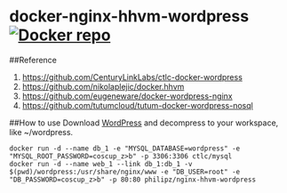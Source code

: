 docker-nginx-hhvm-wordpress [![Docker repo](http://img.shields.io/badge/docker-repo-blue.svg)](https://registry.hub.docker.com/u/philipz/nginx-hhvm-wordpress/)
===========================
##Reference

1. https://github.com/CenturyLinkLabs/ctlc-docker-wordpress
2. https://github.com/nikolaplejic/docker.hhvm
3. https://github.com/eugeneware/docker-wordpress-nginx
4. https://github.com/tutumcloud/tutum-docker-wordpress-nosql

##How to use
Download [WordPress](https://tw.wordpress.org/) and decompress to your workspace, like ~/wordpress.

    docker run -d --name db_1 -e "MYSQL_DATABASE=wordpress" -e "MYSQL_ROOT_PASSWORD=coscup_z>b" -p 3306:3306 ctlc/mysql
    docker run -d --name web_1 --link db_1:db_1 -v $(pwd)/wordpress:/usr/share/nginx/www -e "DB_USER=root" -e "DB_PASSWORD=coscup_z>b" -p 80:80 philipz/nginx-hhvm-wordpress    
